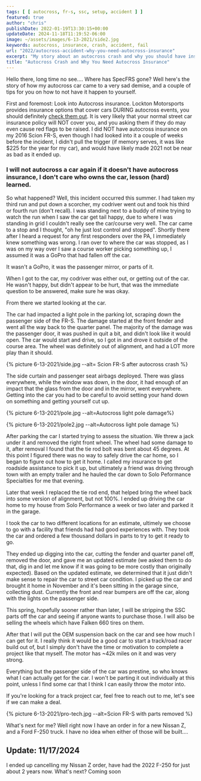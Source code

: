 ```yaml
---
tags: [ [ autocross, fr-s, ssc, setup, accident ] ]
featured: true
author: "chris"
publishDate: 2022-01-19T13:30:15+00:00
updateDate: 2024-11-18T11:19:52-06:00
image: ~/assets/images/6-13-2021/side2.jpg
keywords: autocross, insurance, crash, accident, fail
url: "2022/autocross-accident-why-you-need-autocross-insurance"
excerpt: "My story about an autocross crash and why you should have insurance coverage"
title: "Autocross Crash and Why You Need Autocross Insurance"
---
```


Hello there, long time no see.... Where has SpecFRS gone? Well here's the story of how my autocross car came to a very sad demise, and a couple of tips for you on how to not have it happen to yourself.

First and foremost: Look into Autocross insurance. Lockton Motorsports provides insurance options that cover cars DURING autocross events, you should definitely [check them out](https://locktonmotorsports.com/autocross-off-track/). It is very likely that your normal street car insurance policy will NOT cover you, and you asking them if they do may even cause red flags to be raised. I did NOT have autocross insurance on my 2016 Scion FR-S, even though I had looked into it a couple of weeks before the incident, I didn't pull the trigger (if memory serves, it was like $225 for the year for my car), and would have likely made 2021 not be near as bad as it ended up. 

### I will not autocross a car again if it doesn't have autocross insurance, I don't care who owns the car, lesson (hard) learned.

So what happened? Well, this incident occurred this summer. I had taken my third run and put down a scorcher, my codriver went out and took his third or fourth run (don't recall). I was standing next to a buddy of mine trying to watch the run when I saw the car get tail happy, due to where I was standing in grid I couldn't really see the car/course very well. The car came to a stop and I thought, "oh he just lost control and stopped". Shortly there after I heard a request for any first responders over the PA, I immediately knew something was wrong. I ran over to where the car was stopped, as I was on my way over I saw a course worker picking something up, I assumed it was a GoPro that had fallen off the car.

It wasn't a GoPro, it was the passenger mirror, or parts of it.

When I got to the car, my codriver was either out, or getting out of the car. He wasn't happy, but didn't appear to be hurt, that was the immediate question to be answered, make sure he was okay.

From there we started looking at the car.

The car had impacted a light pole in the parking lot, scraping down the passenger side of the FR-S. The damage started at the front fender and went all the way back to the quarter panel. The majority of the damage was the passenger door, it was pushed in quit a bit, and didn't look like it would open. The car would start and drive, so I got in and drove it outside of the course area. The wheel was definitely out of alignment, and had a LOT more play than it should.

{% picture 6-13-2021/side.jpg --alt= Scion FR-S after autocross crash %}

The side curtain and passenger seat airbags deployed. There was glass everywhere, while the window was down, in the door, it had enough of an impact that the glass from the door and in the mirror, went everywhere. Getting into the car you had to be careful to avoid setting your hand down on something and getting yourself cut up.

{% picture 6-13-2021/pole.jpg --alt=Autocross light pole damage%}

{% picture 6-13-2021/pole2.jpg --alt=Autocross light pole damage %}

After parking the car I started trying to assess the situation. We threw a jack under it and removed the right front wheel. The wheel had some damage to it, after removal I found that the tie rod bolt was bent about 45 degrees. At this point I figured there was no way to safely drive the car home, so I began to figure out how to get it home. I called my insurance to get roadside assistance to pick it up, but ultimately a friend was driving through town with an empty trailer and he hauled the car down to Solo Peformance Specialties for me that evening. 

Later that week I replaced the tie rod end, that helped bring the wheel back into some version of alignment, but not 100%. I ended up driving the car home to my house from Solo Performance a week or two later and parked it in the garage.

I took the car to two different locations for an estimate, ultimely we choose to go with a facility that friends had had good experiences with. They took the car and ordered a few thousand dollars in parts to try to get it ready to go.

They ended up digging into the car, cutting the fender and quarter panel off, removed the door, and gave me an updated estimate (we asked them to do that, dig in and let me know if it was going to be more costly than originally expected). Based on the updated estimate, we determined that it just didn't make sense to repair the car to street car condition. I picked up the car and brought it home in November and it's been sitting in the garage since, collecting dust. Currently the front and rear bumpers are off the car, along with the lights on the passenger side. 

This spring, hopefully sooner rather than later, I will be stripping the SSC parts off the car and seeing if anyone wants to purchase those. I will also be selling the wheels which have Falken 660 tires on them.

After that I will put the OEM suspension back on the car and see how much I can get for it. I really think it would be a good car to start a track/road racer build out of, but I simply don't have the time or motivation to complete a project like that myself. The motor has ~42k miles on it and was very strong.

Everything but the passenger side of the car was prestine, so who knows what I can actually get for the car. I won't be parting it out individually at this point, unless I find some car that I think I can easily throw the motor into. 

If you're looking for a track project car, feel free to reach out to me, let's see if we can make a deal.

{% picture 6-13-2021/pro-tech.jpg --alt=Scion FR-S with parts removed %}

What's next for me? Well right now I have an order in for a new Nissan Z, and a Ford F-250 truck. I have no idea when either of those will be built.... 

## Update: 11/17/2024
I ended up cancelling my Nissan Z order, have had the 2022 F-250 for just about 2 years now. What's next? Coming soon
